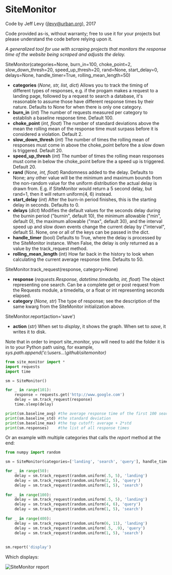 # SiteMonitor

Code by Jeff Levy (jlevy@urban.org), 2017

Code provided as-is, without warranty; free to use it for your projects but please understand the code before relying upon it.

*A generalized tool for use with scraping projects that monitors the response time of the website being scraped and adjusts the delay.*

SiteMonitor(categories=None, burn_in=100, choke_point=2, slow_down_thresh=20, speed_up_thresh=20, rand=None, start_delay=0, delays=None, handle_timer=True, rolling_mean_length=50)
  - **categories** (*None, str, list, dict*) Allows you to track the timing of different types of responses, e.g. if the progam makes a request to a landing page, followed by a request to search a database, it's reasonable to assume those have different response times by their nature.  Defaults to None for when there is only one category.
  - **burn_in** (*int*) The number of requests measured per category to establish a baseline response time.  Default 100.
  - **choke_point** (*int, float*) The number of standard deviations above the mean the rolling mean of the response time must surpass before it is considered a violation.  Default 2.
  - **slow_down_thresh** (*int*) The number of times the rolling mean of responses must come in above the choke_point before the a slow down is triggered.  Default 20.
  - **speed_up_thresh** (*int*) The number of times the rolling mean responses must come in below the choke_point before the a speed up is triggered.  Default 20.
  - **rand** (*None, int, float*) Randomness added to the delay.  Defaults to None; any other value will be the minimum and maximum bounds from the non-random value for the uniform distribution the actual delay is drawn from.  E.g. if SiteMonitor would return a 5 second delay, but rand=1, then it will return uniform(4, 6) instead.
  - **start_delay** (*int*) After the burn-in period finishes, this is the starting delay in seconds.  Defaults to 0.
  - **delays** (*dict*) Modifies the default values for the seconds delay during the burnin period ("burnin", default 10), the minimum allowable ("min", default 0), the maximum allowable ("max", default 30), and the interval speed up and slow down events change the current delay by ("interval", default 5).  None, one or all of the keys can be passed in the dict.
  - **handle_timer** (bool) Defaults to True, where the delay is processed by the SiteMonitor instance.  When False, the delay is only returned as a value by the track_request method.
  - **rolling_mean_length** (int) How far back in the history to look when calculating the current average response time.  Defaults to 50.
  
SiteMonitor.track_request(response, category=None)
  - **response** (*requests.Response, datetime.timedelta, int, float*) The object representing one search.  Can be a complete get or post request from the Requests module, a timedelta, or a float or int representing seconds elapsed.
  - **category** (*None, str*) The type of response; see the description of the same kwarg from the SiteMonitor initialization above.

SiteMonitor.report(action='save')
  - **action** (*str*) When set to *display*, it shows the graph.  When set to *save*, it writes it to disk.

Note that in order to import site_monitor, you will need to add the folder it is in to your Python path using, for example, *sys.path.append('c:\users\...\github\sitemonitor\)*
  
```python
from site_monitor import *
import requests
import time

sm = SiteMonitor()

for _ in range(101):
	response = requests.get('http://www.google.com')
	delay = sm.track_request(response)
	time.sleep(delay)

print(sm.baseline_avg) #the average response time of the first 100 searches
print(sm.baseline_std) #the standard deviation
print(sm.baseline_max) #the top cutoff: average + 2*std
print(sm.responses)    #the list of all response times
```

Or an example with multiple categories that calls the *report* method at the end:

```python
from numpy import random

sm = SiteMonitor(categories=['landing', 'search', 'query'], handle_timer=False)

for _ in range(50):
    delay = sm.track_request(random.uniform(.5, 5), 'landing')
    delay = sm.track_request(random.uniform(2, 5), 'query')
    delay = sm.track_request(random.uniform(1, 5), 'search')
   
for _ in range(100):
    delay = sm.track_request(random.uniform(.5, 5), 'landing')
    delay = sm.track_request(random.uniform(4, 6), 'query')
    delay = sm.track_request(random.uniform(1, 5), 'search')
	
for _ in range(400):
    delay = sm.track_request(random.uniform(6, 11), 'landing')
    delay = sm.track_request(random.uniform(.5, .9), 'query')
    delay = sm.track_request(random.uniform(1, 5), 'search')
	
	
sm.report('display')
```

Which displays:

![SiteMonitor report](https://user-images.githubusercontent.com/5167516/47364166-e9e24400-d6d8-11e8-8ee1-e5f65fec8bac.png)

